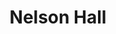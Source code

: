 ---
events:
- building: Nelson Hall
  categories: nelson-hall
  description: The purpose of BBSA has been to serve and recruit minority students
    into NC State's Poole College of Management.
  event_decade: '2010'
  event_id: '45'
  excerpt: The purpose of BBSA has been to serve and recruit minority students into
    NC State's Poole College of Management.
  image id (orig): funk_door0026
  image_caption: Entrance to Nelson Hall
  image_id: funk_door0026
  image_link: https://d.lib.ncsu.edu/collections/catalog/funk_door0026
  start_date: 01/01/2013
  title: Black Business Student Association established
  year: '2013'
- building: Nelson Hall
  categories: nelson-hall
  description: Vivian Henderson became the first African American faculty member,
    taking a position as a visiting professor in the Department of Economics. Henderson
    was a friend of Martin Luther King, Jr., and he later became president of the
    historically black Clark College in Atlanta.
  event_decade: '1960'
  event_id: '90'
  excerpt: Vivian Henderson became the first African American faculty member, taking
    a position as a visiting professor in the Department of Economics. Henderson was
    a friend of Martin Luther King, Jr., and he later became president of the historically
    black Clark College in Atlanta.
  image id (orig): 0004842
  image_caption: Nelson Hall
  image_id: 0004842
  image_link: https://d.lib.ncsu.edu/collections/catalog/0004842
  redirect_from: /events/8/index.html
  start_date: 01/01/1962
  title: First African American Faculty Member
  year: '1962'
lat: '35.788399'
layout: post
lng: '-78.674004'
order: 19
permalink: places/nelson-hall/
place: nelson-hall
title: Nelson Hall

---